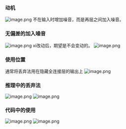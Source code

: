 ### 动机
![image.png](https://cdn.jsdelivr.net/gh/Bluestone-work/image/image/20240923171250.png)
不在输入时增加噪音，而是再层之间加入噪音。
### 无偏差的加入噪音
![image.png](https://cdn.jsdelivr.net/gh/Bluestone-work/image/image/20240923171421.png)
xi改动后，期望是不会变动的。
![image.png](https://cdn.jsdelivr.net/gh/Bluestone-work/image/image/20240923171505.png)
### 使用位置
通常将丢弃法用在隐藏全连接层的输出上
![image.png](https://cdn.jsdelivr.net/gh/Bluestone-work/image/image/20240923171612.png)

### 推理中的丢弃法
![image.png](https://cdn.jsdelivr.net/gh/Bluestone-work/image/image/20240923171653.png)
![image.png](https://cdn.jsdelivr.net/gh/Bluestone-work/image/image/20240923171703.png)
### 代码中的使用
![image.png](https://cdn.jsdelivr.net/gh/Bluestone-work/image/image/20240923171927.png)
![image.png](https://cdn.jsdelivr.net/gh/Bluestone-work/image/image/20240923171953.png)
